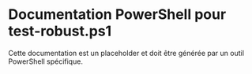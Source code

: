 # Documentation PowerShell pour test-robust.ps1

Cette documentation est un placeholder et doit être générée par un outil PowerShell spécifique.
